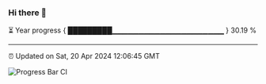 ### Hi there 👋

⏳ Year progress { █████████▁▁▁▁▁▁▁▁▁▁▁▁▁▁▁▁▁▁▁▁▁ } 30.19 %

---

⏰ Updated on Sat, 20 Apr 2024 12:06:45 GMT

![Progress Bar CI](https://github.com/liununu/liununu/workflows/Progress%20Bar%20CI/badge.svg)
